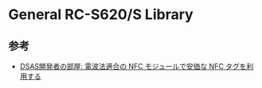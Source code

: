 # General RC-S620/S Library

## 参考
* [DSAS開発者の部屋: 電波法適合の NFC モジュールで安価な NFC タグを利用する](http://dsas.blog.klab.org/archives/2018-04/52291765.html)
